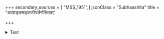 +++
secondary_sources = [ "MSS_1951",]
jsonClass = "Subhaashita"
title = "अपशङ्कमङ्कपरिवर्तनोचिताश्"

+++

<details><summary>Text</summary>

अपशङ्कमङ्कपरिवर्तनोचिताश् चलिताः पुरः पतिमुपैतुमात्मजाः।  
अनुरोदितीव करुणेन पत्रिणां विरुतेन वत्सलतयैष निम्नगाः॥
</details>
